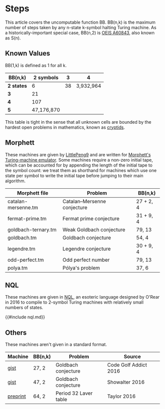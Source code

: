 # Steps

This article covers the uncomputable function BB. BB(n,k) is the maximum
number of steps taken by any n-state k-symbol halting Turing machine. As a
historically-important special case, BB(n,2) is [OEIS
A60843](https://oeis.org/A060843), also known as S(n).

## Known Values

BB(1,k) is defined as 1 for all k.

BB(n,k)      | 2 symbols  | 3  | 4
-------------|------------|----|---
**2 states** | 6          | 38 | 3,932,964
**3**        | 21         |    |
**4**        | 107        |    |
**5**        | 47,176,870 |    |

This table is tight in the sense that all unknown cells are bounded by the
hardest open problems in mathematics, known as
[cryptids](https://wiki.bbchallenge.org/wiki/Cryptids).

## Morphett

These machines are given by
[LittlePeng9](https://googology.fandom.com/wiki/User_blog:LittlePeng9/Random_Turing_machines)
and are written for [Morphett's Turing-machine
emulator](https://morphett.info/turing/). Some machines require a non-zero
initial tape, which can be accounted for by appending the length of the
initial tape to the symbol count: we treat them as shorthand for machines
which use one state per symbol to write the initial tape before jumping to
their main algorithm.

Morphett file | Problem | BB(n,k)
---|---|---
catalan-mersenne.tm | Catalan–Mersenne conjecture | 27 + 2, 4
fermat-prime.tm     | Fermat prime conjecture     | 31 + 9, 4
goldbach-ternary.tm | Weak Goldbach conjecture    | 79, 13
goldbach.tm         | Goldbach conjecture         | 54, 4
legendre.tm         | Legendre conjecture         | 30 + 9, 4
odd-perfect.tm      | Odd perfect number          | 79, 13
polya.tm            | Pólya's problem             | 37, 6

## NQL

These machines are given in
[NQL](https://esolangs.org/wiki/Not-Quite-Laconic), an esoteric language
designed by O'Rear in 2016 to compile to 2-symbol Turing machines with
relatively small numbers of states.

{{#include nql.md}}

## Others

These machines aren't given in a standard format.

Machine | BB(n,k) | Problem | Source
---|---|---|---
[gist](https://gist.github.com/anonymous/a64213f391339236c2fe31f8749a0df6) | 27, 2 | Goldbach conjecture | Code Golf Addict 2016
[gist](https://gist.github.com/jms137/cbb66fb58dde067b0bece12873fadc76) | 47, 2 | Goldbach conjecture | Showalter 2016
[preprint](http://cheddarmonk.org/papers/laver.pdf) | 64, 2 | Period 32 Laver table | Taylor 2016
